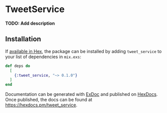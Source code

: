# TweetService

**TODO: Add description**

## Installation

If [available in Hex](https://hex.pm/docs/publish), the package can be installed
by adding `tweet_service` to your list of dependencies in `mix.exs`:

```elixir
def deps do
  [
    {:tweet_service, "~> 0.1.0"}
  ]
end
```

Documentation can be generated with [ExDoc](https://github.com/elixir-lang/ex_doc)
and published on [HexDocs](https://hexdocs.pm). Once published, the docs can
be found at <https://hexdocs.pm/tweet_service>.

